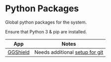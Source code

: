 # Python Packages

Global python packages for the system.

Ensure that Python 3 & pip are installed.

| App                                                                                          | Notes                                                                                                          |
| -------------------------------------------------------------------------------------------- | -------------------------------------------------------------------------------------------------------------- |
| [GGShield](https://docs.gitguardian.com/ggshield-docs/getting-started#all-operating-systems) | Needs additional [setup for git](https://docs.gitguardian.com/ggshield-docs/integrations/git-hooks/pre-commit) |
